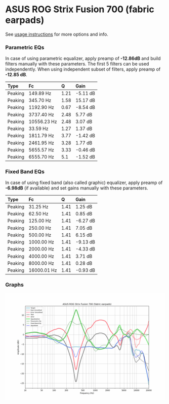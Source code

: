 # ASUS ROG Strix Fusion 700 (fabric earpads)
See [usage instructions](https://github.com/jaakkopasanen/AutoEq#usage) for more options and info.

### Parametric EQs
In case of using parametric equalizer, apply preamp of **-12.86dB** and build filters manually
with these parameters. The first 5 filters can be used independently.
When using independent subset of filters, apply preamp of **-12.85 dB**.

| Type    | Fc          |    Q | Gain     |
|:--------|:------------|:-----|:---------|
| Peaking | 149.89 Hz   | 1.21 | -5.11 dB |
| Peaking | 345.70 Hz   | 1.58 | 15.17 dB |
| Peaking | 1192.90 Hz  | 0.67 | -8.54 dB |
| Peaking | 3737.40 Hz  | 2.48 | 5.77 dB  |
| Peaking | 10556.23 Hz | 2.48 | 3.07 dB  |
| Peaking | 33.59 Hz    | 1.27 | 1.37 dB  |
| Peaking | 1811.79 Hz  | 3.77 | -1.42 dB |
| Peaking | 2461.95 Hz  | 3.28 | 1.77 dB  |
| Peaking | 5655.57 Hz  | 3.33 | -0.46 dB |
| Peaking | 6555.70 Hz  | 5.1  | -1.52 dB |

### Fixed Band EQs
In case of using fixed band (also called graphic) equalizer, apply preamp of **-6.98dB**
(if available) and set gains manually with these parameters.

| Type    | Fc          |    Q | Gain     |
|:--------|:------------|:-----|:---------|
| Peaking | 31.25 Hz    | 1.41 | 1.25 dB  |
| Peaking | 62.50 Hz    | 1.41 | 0.85 dB  |
| Peaking | 125.00 Hz   | 1.41 | -6.27 dB |
| Peaking | 250.00 Hz   | 1.41 | 7.05 dB  |
| Peaking | 500.00 Hz   | 1.41 | 6.15 dB  |
| Peaking | 1000.00 Hz  | 1.41 | -9.13 dB |
| Peaking | 2000.00 Hz  | 1.41 | -4.33 dB |
| Peaking | 4000.00 Hz  | 1.41 | 3.71 dB  |
| Peaking | 8000.00 Hz  | 1.41 | 0.28 dB  |
| Peaking | 16000.01 Hz | 1.41 | -0.93 dB |

### Graphs
![](./ASUS%20ROG%20Strix%20Fusion%20700%20(fabric%20earpads).png)